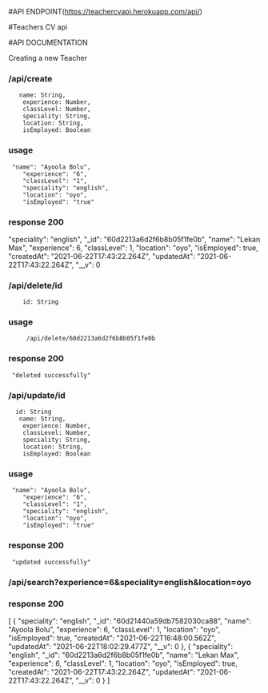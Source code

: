 #API ENDPOINT(https://teachercvapi.herokuapp.com/api/)


#Teachers CV api

#API DOCUMENTATION

Creating a new Teacher

### /api/create

	   name: String,
		experience: Number,
		classLevel: Number,
		speciality: String,
		location: String,
		isEmployed: Boolean
    
   ### usage 	
    
     "name": "Ayoola Bolu",
		"experience": "6",
		"classLevel": "1",
		"speciality": "english",
		"location": "oyo",
		"isEmployed": "true"
    
   ### response 200
   
   "speciality": "english",
    "_id": "60d2213a6d2f6b8b05f1fe0b",
    "name": "Lekan Max",
    "experience": 6,
    "classLevel": 1,
    "location": "oyo",
    "isEmployed": true,
    "createdAt": "2021-06-22T17:43:22.264Z",
    "updatedAt": "2021-06-22T17:43:22.264Z",
    "__v": 0
    
    
   ### /api/delete/id
   
        id: String
        
   ### usage
         /api/delete/60d2213a6d2f6b8b05f1fe0b
         
   ### response 200
   
     "deleted successfully"
    
    
   ### /api/update/id
      id: String
	   name: String,
		experience: Number,
		classLevel: Number,
		speciality: String,
		location: String,
		isEmployed: Boolean
    
   ### usage 	
    
     "name": "Ayoola Bolu",
		"experience": "6",
		"classLevel": "1",
		"speciality": "english",
		"location": "oyo",
		"isEmployed": "true"
    
   ### response 200
   
     "updated successfully"
  
  
  
   ### /api/search?experience=6&speciality=english&location=oyo
   
   ### response 200
   
   [
  {
    "speciality": "english",
    "_id": "60d21440a59db7582030ca88",
    "name": "Ayoola Bolu",
    "experience": 6,
    "classLevel": 1,
    "location": "oyo",
    "isEmployed": true,
    "createdAt": "2021-06-22T16:48:00.562Z",
    "updatedAt": "2021-06-22T18:02:29.477Z",
    "__v": 0
  },
  {
    "speciality": "english",
    "_id": "60d2213a6d2f6b8b05f1fe0b",
    "name": "Lekan Max",
    "experience": 6,
    "classLevel": 1,
    "location": "oyo",
    "isEmployed": true,
    "createdAt": "2021-06-22T17:43:22.264Z",
    "updatedAt": "2021-06-22T17:43:22.264Z",
    "__v": 0
  }
]
   
